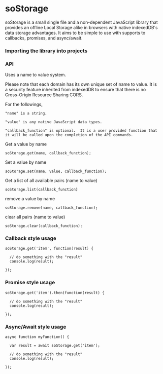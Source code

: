# soStorage
soStorage is a small single file and a non-dependent JavaScript library that provides an offline Local Storage alike in browsers with native indexedDB's data storage advantages.
It aims to be simple to use with supports to callbacks, promises, and async/await.

### Importing the library into projects
<script src="soStorage.js"></script>

### API
Uses a name to value system.

Please note that each domain has its own unique set of name to value.  It is a security feature inherited from indexedDB to ensure that there is no Cross-Origin Resource Sharing CORS.

For the followings,
```
"name" is a string.

"value" is any native JavaScript data types.

"callback_function" is optional.  It is a user provided function that it will be called upon the completion of the API commands.
```

Get a value by name

`soStorage.get(name, callback_function);`

Set a value by name

`soStorage.set(name, value, callback_function);`

Get a list of all available pairs (name to value)

`soStorage.list(callback_function)`

remove a value by name

`soStorage.remove(name, callback_function);`

clear all pairs (name to value)

`soStorage.clear(callback_function);`

### Callback style usage

```
soStorage.get('item', function(result) {

  // do something with the "result"
  console.log(result);

});
```

### Promise style usage

```
soStorage.get('item').then(function(result) {

  // do something with the "result"
  console.log(result);

});
```

### Async/Await style usage

```
async function myFunction() {

  var result = await soStorage.get('item');

  // do something with the "result"
  console.log(result);

});
```
